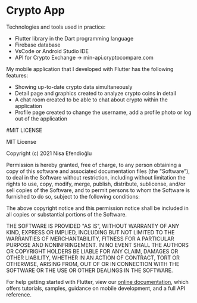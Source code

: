 # Crypto App

Technologies and tools used in practice: <br>
- Flutter library in the Dart programming language
- Firebase database
- VsCode or Android Studio IDE
- API for Crypto Exchange -> min-api.cryptocompare.com


My mobile application that I developed with Flutter has the following features: <br>
- Showing up-to-date crypto data simultaneously
- Detail page and graphics created to analyze crypto coins in detail
- A chat room created to be able to chat about crypto within the application
- Profile page created to change the username, add a profile photo or log out of the application

#MIT LICENSE

MIT License

Copyright (c) 2021 Nisa Efendioğlu

Permission is hereby granted, free of charge, to any person obtaining a copy
of this software and associated documentation files (the "Software"), to deal
in the Software without restriction, including without limitation the rights
to use, copy, modify, merge, publish, distribute, sublicense, and/or sell
copies of the Software, and to permit persons to whom the Software is
furnished to do so, subject to the following conditions:

The above copyright notice and this permission notice shall be included in all
copies or substantial portions of the Software.

THE SOFTWARE IS PROVIDED "AS IS", WITHOUT WARRANTY OF ANY KIND, EXPRESS OR
IMPLIED, INCLUDING BUT NOT LIMITED TO THE WARRANTIES OF MERCHANTABILITY,
FITNESS FOR A PARTICULAR PURPOSE AND NONINFRINGEMENT. IN NO EVENT SHALL THE
AUTHORS OR COPYRIGHT HOLDERS BE LIABLE FOR ANY CLAIM, DAMAGES OR OTHER
LIABILITY, WHETHER IN AN ACTION OF CONTRACT, TORT OR OTHERWISE, ARISING FROM,
OUT OF OR IN CONNECTION WITH THE SOFTWARE OR THE USE OR OTHER DEALINGS IN THE
SOFTWARE.



For help getting started with Flutter, view our
[online documentation](https://flutter.dev/docs), which offers tutorials,
samples, guidance on mobile development, and a full API reference.
